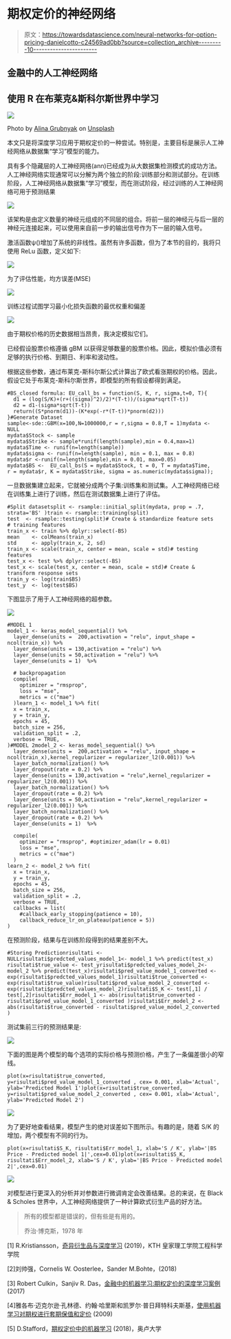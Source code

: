 # 期权定价的神经网络

> 原文：<https://towardsdatascience.com/neural-networks-for-option-pricing-danielcotto-c24569ad0bb?source=collection_archive---------10----------------------->

## 金融中的人工神经网络

## 使用 R 在布莱克&斯科尔斯世界中学习

![](img/3bdcda839c739350e1a3f6e6308d88d7.png)

Photo by [Alina Grubnyak](https://unsplash.com/@alinnnaaaa?utm_source=medium&utm_medium=referral) on [Unsplash](https://unsplash.com?utm_source=medium&utm_medium=referral)

本文只是将深度学习应用于期权定价的一种尝试。特别是，主要目标是展示人工神经网络从数据集“学习”模型的能力。

具有多个隐藏层的人工神经网络(ann)已经成为从大数据集检测模式的成功方法。人工神经网络实现通常可以分解为两个独立的阶段:训练部分和测试部分。在训练阶段，人工神经网络从数据集“学习”模型，而在测试阶段，经过训练的人工神经网络可用于预测结果

![](img/1420a9cf55c43da54c2e987fbc74766d.png)

该架构是由定义数量的神经元组成的不同层的组合。将前一层的神经元与后一层的神经元连接起来，可以使用来自前一步的输出信号作为下一层的输入信号。

激活函数ψ()增加了系统的非线性。虽然有许多函数，但为了本节的目的，我将只使用 ReLu 函数，定义如下:

![](img/171a0924e0c6b67084e4d2ed8108917e.png)

为了评估性能，均方误差(MSE)

![](img/699d995371c072576802494f567c5fec.png)

训练过程试图学习最小化损失函数的最优权重和偏差

![](img/3dc146ce79d806c85134ffdca6b51f23.png)

由于期权价格的历史数据相当昂贵，我决定模拟它们。

已经假设股票价格遵循 gBM 以获得足够数量的股票价格。因此，模拟价值必须有足够的执行价格、到期日、利率和波动性。

根据这些参数，通过布莱克-斯科尔斯公式计算出了欧式看涨期权的价格。因此，假设它处于布莱克-斯科尔斯世界，即模型的所有假设都得到满足。

```
#BS_closed formula: EU_call_bs = function(S, K, r, sigma,t=0, T){
  d1 = (log(S/K)+(r+((sigma)^2)/2)*(T-t))/(sigma*sqrt(T-t))
  d2 = d1-(sigma*sqrt(T-t))
  return((S*pnorm(d1))-(K*exp(-r*(T-t))*pnorm(d2)))
}#Generate Dataset
sample<-sde::GBM(x=100,N=1000000,r = r,sigma = 0.8,T = 1)mydata <- NULL
mydata$Stock <- sample
mydata$Strike <- sample*runif(length(sample),min = 0.4,max=1)
mydata$Time <- runif(n=length(sample))
mydata$sigma <- runif(n=length(sample), min = 0.1, max = 0.8)
mydata$r <-runif(n=length(sample),min = 0.01, max=0.05)
mydata$BS <-  EU_call_bs(S = mydata$Stock, t = 0, T = mydata$Time, 
r = mydata$r, K = mydata$Strike, sigma = as.numeric(mydata$sigma));
```

一旦数据集建立起来，它就被分成两个子集:训练集和测试集。人工神经网络已经在训练集上进行了训练，然后在测试数据集上进行了评估。

```
#Split datasetsplit <- rsample::initial_split(mydata, prop = .7, strata='BS' )train <- rsample::training(split)
test  <- rsample::testing(split)# Create & standardize feature sets
# training features
train_x <- train %>% dplyr::select(-BS)
mean    <- colMeans(train_x)
std     <- apply(train_x, 2, sd)
train_x <- scale(train_x, center = mean, scale = std)# testing features
test_x <- test %>% dplyr::select(-BS)
test_x <- scale(test_x, center = mean, scale = std)# Create & transform response sets
train_y <- log(train$BS)
test_y  <- log(test$BS)
```

下图显示了用于人工神经网络的超参数。

![](img/9b5a82477e4f90d8219e6eda2f05e3f3.png)

```
#MODEL 1
model_1 <- keras_model_sequential() %>%
  layer_dense(units =  200,activation = "relu", input_shape = ncol(train_x)) %>%
  layer_dense(units = 130,activation = "relu") %>%
  layer_dense(units = 50,activation = "relu") %>%
  layer_dense(units = 1)  %>%

  # backpropagation
  compile(
    optimizer = "rmsprop",
    loss = "mse",
    metrics = c("mae")
  )learn_1 <- model_1 %>% fit(
  x = train_x,
  y = train_y,
  epochs = 45,
  batch_size = 256,
  validation_split = .2,
  verbose = TRUE,
)#MODEL 2model_2 <- keras_model_sequential() %>%
  layer_dense(units =  200,activation = "relu", input_shape = ncol(train_x),kernel_regularizer = regularizer_l2(0.001)) %>%
  layer_batch_normalization() %>%
  layer_dropout(rate = 0.2) %>%
  layer_dense(units = 130,activation = "relu",kernel_regularizer = regularizer_l2(0.001)) %>%
  layer_batch_normalization() %>%
  layer_dropout(rate = 0.2) %>%
  layer_dense(units = 50,activation = "relu",kernel_regularizer = regularizer_l2(0.001)) %>%
  layer_batch_normalization() %>%
  layer_dropout(rate = 0.2) %>%
  layer_dense(units = 1)  %>%

  compile(
    optimizer = "rmsprop", #optimizer_adam(lr = 0.01) 
    loss = "mse",
    metrics = c("mae")
  )
learn_2 <- model_2 %>% fit(
  x = train_x,
  y = train_y,
  epochs = 45,
  batch_size = 256,
  validation_split = .2,
  verbose = TRUE,
  callbacks = list(
    #callback_early_stopping(patience = 10),
    callback_reduce_lr_on_plateau(patience = 5))
)
```

在预测阶段，结果与在训练阶段得到的结果差别不大。

```
#Storing Predictionrisultati <- NULLrisultati$predcted_values_model_1<- model_1 %>% predict(test_x)
risultati$true_value <- test_yrisultati$predcted_values_model_2<- model_2 %>% predict(test_x)risultati$pred_value_model_1_converted <- exp(risultati$predcted_values_model_1)risultati$true_converted <- exp(risultati$true_value)risultati$pred_value_model_2_converted <- exp(risultati$predcted_values_model_2)risultati$S_K <- test[,1] / test[,2]risultati$Err_model_1 <- abs(risultati$true_converted - risultati$pred_value_model_1_converted )risultati$Err_model_2 <- abs(risultati$true_converted - risultati$pred_value_model_2_converted )
```

测试集前三行的预测结果是:

![](img/efeb0a038a80e8b5c18eadaccf1c3518.png)

下面的图是两个模型的每个选项的实际价格与预测价格，产生了一条偏差很小的窄线。

```
plot(x=risultati$true_converted, y=risultati$pred_value_model_1_converted , cex= 0.001, xlab='Actual', ylab='Predicted Model 1')plot(x=risultati$true_converted, y=risultati$pred_value_model_2_converted , cex= 0.001, xlab='Actual', ylab='Predicted Model 2')
```

![](img/be3cb4445beddfab678ec63e25efdcd1.png)

为了更好地查看结果，模型产生的绝对误差如下图所示。有趣的是，随着 S/K 的增加，两个模型有不同的行为。

```
plot(x=risultati$S_K, risultati$Err_model_1, xlab='S / K', ylab='|BS Price - Predicted model 1|',cex=0.01)plot(x=risultati$S_K, risultati$Err_model_2, xlab='S / K', ylab='|BS Price - Predicted model 2|',cex=0.01)
```

![](img/39f70455c0bb96156092dbe989b31d08.png)

对模型进行更深入的分析并对参数进行微调肯定会改善结果。总的来说，在 Black & Scholes 世界中，人工神经网络提供了一种计算欧式衍生产品的好方法。

> 所有的模型都是错误的，但有些是有用的。
> 
> 乔治·博克斯，1978 年

[1] R.Kristiansson，[奇异衍生品与深度学习](https://www.math.kth.se/matstat/seminarier/reports/M-exjobb18/180525c.pdf) (2019)，KTH 皇家理工学院工程科学学院

[2]刘帅强，Cornelis W. Oosterlee，Sander M.Bohte，(2018)

[3] Robert Culkin，Sanjiv R. Das，[金融中的机器学习:期权定价的深度学习案例](https://www.joim.com/article/machine-learning-in-finance-the-case-of-deep-learning-for-option-pricing/) (2017)

[4]雅各布·迈克尔逊·孔林德、约翰·哈里斯和凯罗尔·普日拜特科夫斯基，[使用机器学习对期权进行套期保值和定价](http://cs229.stanford.edu/proj2009/KolindHarrisPrzybytkowski.pdf) (2009)

[5] D.Stafford，[期权定价中的机器学习](http://jultika.oulu.fi/files/nbnfioulu-201901091016.pdf) (2018)，奥卢大学
